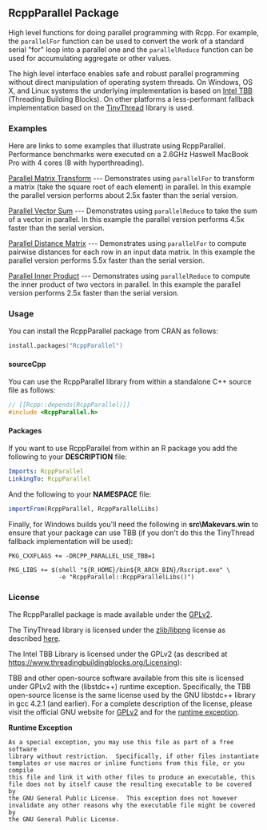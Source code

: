 ## RcppParallel Package

High level functions for doing parallel programming with Rcpp. For example, the `parallelFor` function can be used to convert the work of a standard serial "for" loop into a parallel one and the `parallelReduce` function can be used for accumulating aggregate or other values.

The high level interface enables safe and robust parallel programming without direct manipulation of operating system threads. On Windows, OS X, and Linux systems the underlying implementation is based on [Intel TBB](https://www.threadingbuildingblocks.org/) (Threading Building Blocks). On other platforms a less-performant fallback implementation based on the [TinyThread](http://tinythreadpp.bitsnbites.eu/) library is used.

### Examples

Here are links to some examples that illustrate using RcppParallel. Performance benchmarks were executed on a 2.6GHz Haswell MacBook Pro with 4 cores (8 with hyperthreading). 

[Parallel Matrix Transform](http://gallery.rcpp.org/articles/parallel-matrix-transform/) --- Demonstrates using `parallelFor` to transform a matrix (take the square root of each element) in parallel. In this example the parallel version performs about 2.5x faster than the serial version.

[Parallel Vector Sum](http://gallery.rcpp.org/articles/parallel-vector-sum/) --- Demonstrates using `parallelReduce` to take the sum of a vector in parallel. In this example the parallel version performs 4.5x faster than the serial version.

[Parallel Distance Matrix](http://gallery.rcpp.org/articles/parallel-distance-matrix/) --- Demonstrates using `parallelFor` to compute pairwise distances for each row in an input data matrix. In this example the parallel version performs 5.5x faster than the serial version.

[Parallel Inner Product](http://gallery.rcpp.org/articles/parallel-inner-product/) --- Demonstrates using `parallelReduce` to compute the inner product of two vectors in parallel. In this example the parallel version performs 2.5x faster than the serial version.

### Usage

You can install the RcppParallel package from CRAN as follows:

```s
install.packages("RcppParallel")
```

#### sourceCpp

You can use the RcppParallel library from within a standalone C++ source file as follows:

```cpp
// [[Rcpp::depends(RcppParallel)]]
#include <RcppParallel.h>
```

#### Packages

If you want to use RcppParallel from within an R package you add the following to your **DESCRIPTION** file:

```yaml
Imports: RcppParallel
LinkingTo: RcppParallel
```

And the following to your **NAMESPACE** file:

```R
importFrom(RcppParallel, RcppParallelLibs)
```

Finally, for Windows builds you'll need the following in **src\\Makevars.win**
to ensure that your package can use TBB (if you don't do
this the TinyThread fallback implementation will be used):

```make
PKG_CXXFLAGS += -DRCPP_PARALLEL_USE_TBB=1

PKG_LIBS += $(shell "${R_HOME}/bin${R_ARCH_BIN}/Rscript.exe" \
              -e "RcppParallel::RcppParallelLibs()")
```

### License

The RcppParallel package is made available under the [GPLv2](http://www.gnu.org/licenses/old-licenses/gpl-2.0.html).

The TinyThread library is licensed under the [zlib/libpng](http://www.opensource.org/licenses/zlib-license.php) license as described [here](https://gitorious.org/tinythread/tinythreadpp/source/master:README.txt).

The Intel TBB Library is licensed under the GPLv2 (as described at https://www.threadingbuildingblocks.org/Licensing):

TBB and other open-source software available from this site is licensed under GPLv2 with the (libstdc++) runtime exception. Specifically, the TBB open-source license is the same license used by the GNU libstdc++ library in gcc 4.2.1 (and earlier). For a complete description of the license, please visit the official GNU website for [GPLv2](http://www.gnu.org/licenses/old-licenses/gpl-2.0.html) and for the [runtime exception](https://www.threadingbuildingblocks.org/licensing#runtime-exception). 

**Runtime Exception**

```
As a special exception, you may use this file as part of a free software
library without restriction.  Specifically, if other files instantiate
templates or use macros or inline functions from this file, or you compile
this file and link it with other files to produce an executable, this
file does not by itself cause the resulting executable to be covered by
the GNU General Public License.  This exception does not however
invalidate any other reasons why the executable file might be covered by
the GNU General Public License.
```

